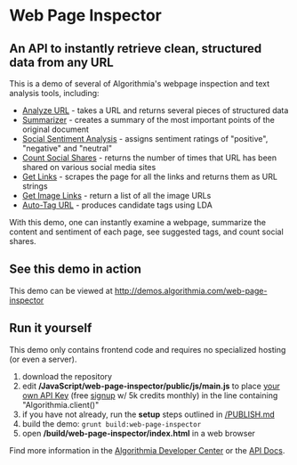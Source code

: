 # Web Page Inspector

## An API to instantly retrieve clean, structured data from any URL

This is a demo of several of Algorithmia's webpage inspection and text analysis tools, including:
* [Analyze URL](https://algorithmia.com/algorithms/web/AnalyzeURL) - takes a URL and returns several pieces of structured data
* [Summarizer](https://algorithmia.com/algorithms/nlp/Summarizer) - creates a summary of the most important points of the original document
* [Social Sentiment Analysis](https://algorithmia.com/algorithms/nlp/SocialSentimentAnalysis) - assigns sentiment ratings of "positive", "negative" and "neutral"
* [Count Social Shares](https://algorithmia.com/algorithms/web/ShareCounts) - returns the number of times that URL has been shared on various social media sites
* [Get Links](https://algorithmia.com/algorithms/web/GetLinks) - scrapes the page for all the links and returns them as URL strings
* [Get Image Links](https://algorithmia.com/algorithms/diego/Getimagelinks) - return a list of all the image URLs
* [Auto-Tag URL](https://algorithmia.com/algorithms/tags/AutoTagURL) - produces candidate tags using LDA

With this demo, one can instantly examine a webpage, summarize the content and sentiment of each page, see suggested tags, and count social shares.

## See this demo in action

This demo can be viewed at http://demos.algorithmia.com/web-page-inspector

## Run it yourself

This demo only contains frontend code and requires no specialized hosting (or even a server).
1. download the repository
2. edit **/JavaScript/web-page-inspector/public/js/main.js** to place [your own API Key](https://algorithmia.com/user#credentials) (free [signup](https://algorithmia.com/?invite=ghsamples) w/ 5k credits monthly) in the line containing "Algorithmia.client()"
4. if you have not already, run the **setup** steps outlined in [/PUBLISH.md](../../PUBLISH.md)
5. build the demo: `grunt build:web-page-inspector`
6. open **/build/web-page-inspector/index.html** in a web browser

Find more information in the [Algorithmia Developer Center](http://developers.algorithmia.com) or the [API Docs](http://docs.algorithmia.com/).

